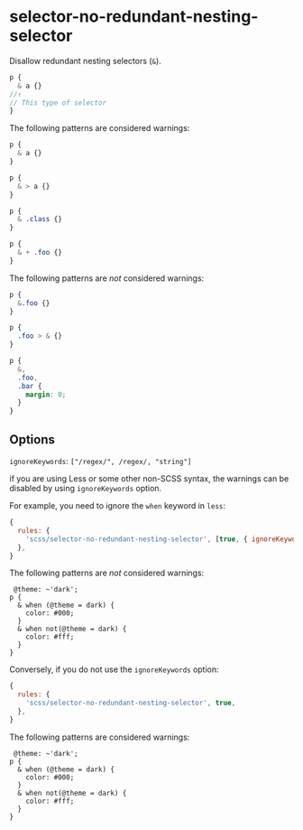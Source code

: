 # selector-no-redundant-nesting-selector

Disallow redundant nesting selectors (`&`).

```scss
p {
  & a {}
//↑
// This type of selector
}
```

The following patterns are considered warnings:

```scss
p {
  & a {}
}
```

```scss
p {
  & > a {}
}
```

```scss
p {
  & .class {}
}
```

```scss
p {
  & + .foo {}
}
```

The following patterns are *not* considered warnings:

```scss
p {
  &.foo {}
}
```

```scss
p {
  .foo > & {}
}
```

```scss
p {
  &,
  .foo,
  .bar {
    margin: 0;
  }
}
```

## Options

`ignoreKeywords`: `["/regex/", /regex/, "string"]`

if you are using Less or some other non-SCSS syntax, the warnings can be disabled by using `ignoreKeywords` option.

For example, you need to ignore the `when` keyword in `less`:

```js
{
  rules: {
    'scss/selector-no-redundant-nesting-selector', [true, { ignoreKeywords: ['when'] }],
  },
}
```

The following patterns are *not* considered warnings:

```less
 @theme: ~'dark';
p {
  & when (@theme = dark) {
    color: #000;
  }
  & when not(@theme = dark) {
    color: #fff;
  }
}
```

Conversely, if you do not use the `ignoreKeywords` option:

```js
{
  rules: {
    'scss/selector-no-redundant-nesting-selector', true,
  },
}
```

The following patterns are considered warnings:

```less
 @theme: ~'dark';
p {
  & when (@theme = dark) {
    color: #000;
  }
  & when not(@theme = dark) {
    color: #fff;
  }
}
```
